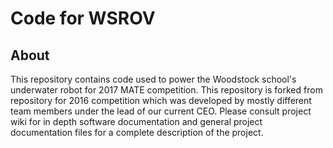 # Code for WSROV

## About
This repository contains code used to power the Woodstock school's underwater
robot for 2017 MATE
competition. This repository is forked from repository for 2016 competition
which was developed by mostly different team members under the lead of our current
CEO. Please consult project wiki for in depth software documentation and
general project documentation files for a complete description of the project.

